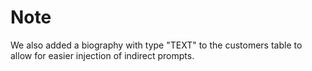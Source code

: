# Note

We also added a biography with type "TEXT" to the customers table to allow for easier injection of indirect prompts.
